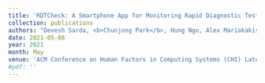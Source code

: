 ```yaml
---
title: 'RDTCheck: A Smartphone App for Monitoring Rapid Diagnostic Test Administration'
collection: publications
authors: "Devesh Sarda, <b>Chunjong Park</b>, Hung Ngo, Alex Mariakakis, Shwetak Patel"
date: 2021-05-08
year: 2021
month: May
venue: 'ACM Conference on Human Factors in Computing Systems (CHI) Late-Breaking Work'
#pdf: ''
---
```

